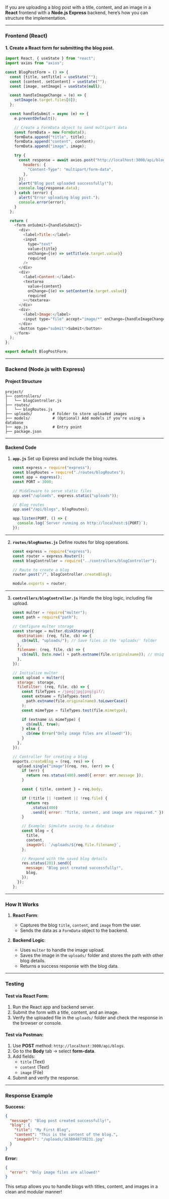 If you are uploading a blog post with a title, content, and an image in a **React** frontend with a **Node.js Express** backend, here’s how you can structure the implementation.

---

### **Frontend (React)**

#### 1. Create a React form for submitting the blog post.

```javascript
import React, { useState } from "react";
import axios from "axios";

const BlogPostForm = () => {
  const [title, setTitle] = useState("");
  const [content, setContent] = useState("");
  const [image, setImage] = useState(null);

  const handleImageChange = (e) => {
    setImage(e.target.files[0]);
  };

  const handleSubmit = async (e) => {
    e.preventDefault();

    // Create a FormData object to send multipart data
    const formData = new FormData();
    formData.append("title", title);
    formData.append("content", content);
    formData.append("image", image);

    try {
      const response = await axios.post("http://localhost:3000/api/blogs", formData, {
        headers: {
          "Content-Type": "multipart/form-data",
        },
      });
      alert("Blog post uploaded successfully!");
      console.log(response.data);
    } catch (error) {
      alert("Error uploading blog post.");
      console.error(error);
    }
  };

  return (
    <form onSubmit={handleSubmit}>
      <div>
        <label>Title:</label>
        <input
          type="text"
          value={title}
          onChange={(e) => setTitle(e.target.value)}
          required
        />
      </div>
      <div>
        <label>Content:</label>
        <textarea
          value={content}
          onChange={(e) => setContent(e.target.value)}
          required
        ></textarea>
      </div>
      <div>
        <label>Image:</label>
        <input type="file" accept="image/*" onChange={handleImageChange} required />
      </div>
      <button type="submit">Submit</button>
    </form>
  );
};

export default BlogPostForm;
```

---

### **Backend (Node.js with Express)**

#### **Project Structure**
```plaintext
project/
├── controllers/
│   └── blogController.js
├── routes/
│   └── blogRoutes.js
├── uploads/         # Folder to store uploaded images
├── models/          # (Optional) Add models if you're using a database
├── app.js           # Entry point
├── package.json
```

---

#### **Backend Code**

1. **`app.js`**
   Set up Express and include the blog routes.

   ```javascript
   const express = require("express");
   const blogRoutes = require("./routes/blogRoutes");
   const app = express();
   const PORT = 3000;

   // Middleware to serve static files
   app.use("/uploads", express.static("uploads"));

   // Blog routes
   app.use("/api/blogs", blogRoutes);

   app.listen(PORT, () => {
     console.log(`Server running on http://localhost:${PORT}`);
   });
   ```

---

2. **`routes/blogRoutes.js`**
   Define routes for blog operations.

   ```javascript
   const express = require("express");
   const router = express.Router();
   const blogController = require("../controllers/blogController");

   // Route to create a blog
   router.post("/", blogController.createBlog);

   module.exports = router;
   ```

---

3. **`controllers/blogController.js`**
   Handle the blog logic, including file upload.

   ```javascript
   const multer = require("multer");
   const path = require("path");

   // Configure multer storage
   const storage = multer.diskStorage({
     destination: (req, file, cb) => {
       cb(null, "uploads/"); // Save files in the 'uploads/' folder
     },
     filename: (req, file, cb) => {
       cb(null, Date.now() + path.extname(file.originalname)); // Unique file name
     },
   });

   // Initialize multer
   const upload = multer({
     storage: storage,
     fileFilter: (req, file, cb) => {
       const fileTypes = /jpeg|jpg|png|gif/;
       const extname = fileTypes.test(
         path.extname(file.originalname).toLowerCase()
       );
       const mimeType = fileTypes.test(file.mimetype);

       if (extname && mimeType) {
         cb(null, true);
       } else {
         cb(new Error("Only image files are allowed!"));
       }
     },
   });

   // Controller for creating a blog
   exports.createBlog = (req, res) => {
     upload.single("image")(req, res, (err) => {
       if (err) {
         return res.status(400).send({ error: err.message });
       }

       const { title, content } = req.body;

       if (!title || !content || !req.file) {
         return res
           .status(400)
           .send({ error: "Title, content, and image are required." });
       }

       // Example: Simulate saving to a database
       const blog = {
         title,
         content,
         imageUrl: `/uploads/${req.file.filename}`,
       };

       // Respond with the saved blog details
       res.status(201).send({
         message: "Blog post created successfully!",
         blog,
       });
     });
   };
   ```

---

### **How It Works**

1. **React Form**:
   - Captures the blog `title`, `content`, and `image` from the user.
   - Sends the data as a `FormData` object to the backend.

2. **Backend Logic**:
   - Uses `multer` to handle the image upload.
   - Saves the image in the `uploads/` folder and stores the path with other blog details.
   - Returns a success response with the blog data.

---

### **Testing**

#### Test via React Form:
1. Run the React app and backend server.
2. Submit the form with a title, content, and an image.
3. Verify the uploaded file in the `uploads/` folder and check the response in the browser or console.

#### Test via Postman:
1. Use **POST** method: `http://localhost:3000/api/blogs`.
2. Go to the **Body** tab → select **form-data**.
3. Add fields:
   - `title` (Text)
   - `content` (Text)
   - `image` (File)
4. Submit and verify the response.

---

### **Response Example**

**Success:**
```json
{
  "message": "Blog post created successfully!",
  "blog": {
    "title": "My First Blog",
    "content": "This is the content of the blog.",
    "imageUrl": "/uploads/1638048739231.jpg"
  }
}
```

**Error:**
```json
{
  "error": "Only image files are allowed!"
}
```

This setup allows you to handle blogs with titles, content, and images in a clean and modular manner!